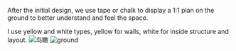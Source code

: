 After the initial design, we use tape or chalk to display a 1:1 plan on the ground to better understand and feel the space.

I use yellow and white types, yellow for walls, white for inside structure and layout.
![鸟瞰](https://user-images.githubusercontent.com/90487022/134790998-0cef2477-57d5-4460-bba3-d071f5af0b4e.jpg)
![ground](https://user-images.githubusercontent.com/90487022/134791083-216a5cb0-fbed-4e35-b82f-66d6d7f5c5f5.jpg)
